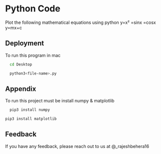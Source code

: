 
# Python Code

Plot the following mathematical equations using python y=x²
                           =sinx
                           =cosx
                           y=mx+c


## Deployment

To run this program in mac

```bash
  cd Desktop
```
```bash
  python3<file-name>.py
```


## Appendix

To run this project must be install numpy & matplotlib

```bash
  pip3 install numpy
```
  ```bash
  pip3 install matplotlib
```
## Feedback

If you have any feedback, please reach out to us at @_rajeshbehera16

